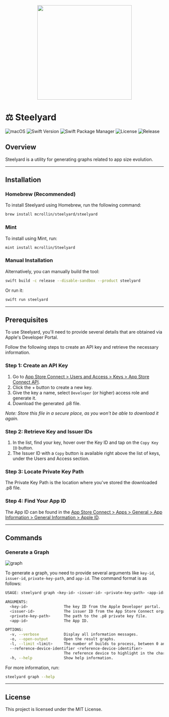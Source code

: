 <div align="center">
  <img src="https://github.com/mcrollin/Steelyard/assets/7055162/89c5cd9f-fa24-4a4a-bcaa-a3f9d94f80e8" width="300" height="300">
</div>

# ⚖️ Steelyard

![macOS](https://img.shields.io/badge/macOS-Ventura%20or%20later-blue)
![Swift Version](https://img.shields.io/badge/swift-5.9-orange.svg)
![Swift Package Manager](https://img.shields.io/badge/Swift_Package_Manager-compatible-green)
![License](https://img.shields.io/github/license/mcrollin/Steelyard.svg)
![Release](https://img.shields.io/github/release/mcrollin/Steelyard.svg)
 
## Overview
Steelyard is a utility for generating graphs related to app size evolution.

---

## Installation

### Homebrew (Recommended)
To install Steelyard using Homebrew, run the following command:
```bash
brew install mcrollin/steelyard/steelyard
```

### Mint
To install using Mint, run:

```bash
mint install mcrollin/Steelyard
```

### Manual Installation
Alternatively, you can manually build the tool:

```bash
swift build -c release --disable-sandbox --product steelyard
````

Or run it:

```bash
swift run steelyard
```

---

## Prerequisites

To use Steelyard, you'll need to provide several details that are obtained via Apple's Developer Portal.

Follow the following steps to create an API key and retrieve the necessary information.

### Step 1: Create an API Key
1. Go to [App Store Connect > Users and Access > Keys > App Store Connect API](https://appstoreconnect.apple.com/access/api).
2. Click the + button to create a new key.
3. Give the key a name, select `Developer` (or higher) access role and generate it.
4. Download the generated .p8 file.

_Note: Store this file in a secure place, as you won't be able to download it again._

### Step 2: Retrieve Key and Issuer IDs
1. In the list, find your key, hover over the Key ID and tap on the `Copy Key ID` button.
2. The Issuer ID with a `Copy` button is available right above the list of keys, under the Users and Access section.

### Step 3: Locate Private Key Path
The Private Key Path is the location where you've stored the downloaded .p8 file.

### Step 4: Find Your App ID
The App ID can be found in the [App Store Connect > Apps > General > App Information > General Information > Apple ID](https://appstoreconnect.apple.com/apps).

---

## Commands

### Generate a Graph

![graph](https://github.com/mcrollin/Steelyard/assets/7055162/01e41e6f-b328-4bc9-8179-98863f3f205d)

To generate a graph, you need to provide several arguments like `key-id`, `issuer-id`, `private-key-path`, and `app-id`. The command format is as follows:

```bash
USAGE: steelyard graph <key-id> <issuer-id> <private-key-path> <app-id> [--verbose] [--open-output] [--limit <limit>] [--reference-device-identifier <reference-device-identifier>]

ARGUMENTS:
  <key-id>                The key ID from the Apple Developer portal.
  <issuer-id>             The issuer ID from the App Store Connect organization.
  <private-key-path>      The path to the .p8 private key file.
  <app-id>                The App ID.

OPTIONS:
  -v, --verbose           Display all information messages.
  -o, --open-output       Open the result graphs.
  -l, --limit <limit>     The number of builds to process, between 0 and 200. (default: 30)
  --reference-device-identifier <reference-device-identifier>
                          The reference device to highlight in the charts. (default: iPhone12,1)
  -h, --help              Show help information.

```

For more information, run:

```bash
steelyard graph --help
```

---

## License
This project is licensed under the MIT License.
